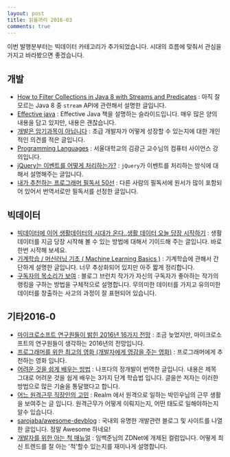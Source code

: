 ```yaml
---
layout: post
title: 읽을꺼리 2016-03
comments: true
---
```


이번 발행분부터는 빅데이터 카테고리가 추가되었습니다. 시대의 흐름에 맞춰서 관심을 가지고 바라봤으면 좋겠습니다.

## 개발

- [How to Filter Collections in Java 8 with Streams and Predicates](http://javarevisited.blogspot.kr/2015/02/how-to-filter-collections-in-java-8.html) : 아직 잘 모르는 Java 8 중 `stream` API에 관련해서 설명한 글입니다.
- [Effective java](http://www.slideshare.net/mobile/lifeinnovator/effective-java-57604973) : Effective Java 책을 설명하는 슬라이드입니다. 매우 많은 양의 내용을 담고 있지만, 내용은 괜찮습니다.
- [개발은 암기과목이 아닙니다](http://okky.kr/article/311337) : 초급 개발자가 어떻게 성장할 수 있는지에 대한 개인적인 의견를 적은 글입니다.
- [Programming Languages](http://ropas.snu.ac.kr/~kwang/4190.310/mooc/) : 서울대학교의 김광근 교수님의 컴퓨터 사이언스 강의입니다.
- [jQuery는 이벤트를 어떻게 처리하는가?](http://d2.naver.com/helloworld/1855209) : `jQuery`가 이벤트를 처리하는 방식에 대해서 설명해주는 글입니다.
- [내가 추천하는 프로그래머 필독서 50선](http://www.sangkon.com/2016/02/10/good_books_for_dev/) : 다른 사람의 필독서에 원서가 많이 포함되어 있어서 번역서로만 필독서를 선정한 글입니다.


## 빅데이터

- [빅데이터에 이어 생활데이터의 시대가 온다.](https://brunch.co.kr/@lifidea/13),[생활 데이터 오늘 당장 시작하기](https://brunch.co.kr/@lifidea/14) : 생활 데이터를 지금 당장 시작해 볼 수 있는 방법에 대해서 기이드해 주는 글입니다. 바로 한번 시작해 보세요.
- [기계학습 / 머신러닝 기초 ( Machine Learning Basics )](http://www.whydsp.org/m/post/237) : 기계학습에 관해서 간단하게 설명한 글입니다. 너무 추상화되어 있지만 아주 짧게 정리합니다.
- [구독자의 목소리가 보여](https://brunch.co.kr/@goodvc78/4) : 블로그 브런치 작가가 자신의 구독자가 좋아하는 작가의 랭킹을 구하는 방법을 구체적으로 설명합니다. 무의미한 데이터를 가지고 유의미한 데이터를 창출하는 사고의 과정이 잘 표현되어 있습니다.

## 기타2016-0

- [마이크로소프트 연구원들이 밝힌 2016년 16가지 전망](http://news.microsoft.com/ko-kr/2016/01/28/16-predictions-for-16/) : 조금 늦었지만, 마이크로소프트의 연구원들이 생각하는 2016년의 전망입니다.
- [프로그래머를 위한 최고의 영화 (개발자에게 영감을 주는 영화)](http://blog.gaerae.com/2015/07/the-best-movies-for-programmers.html) : 프로그래머에게 추천하는 영화 입니다.
- [어려운 것을 쉽게 배우는 방법](http://www.moreagile.net/2016/02/learning-new-stuff.html) : 나프다의 정개발이 번역한 글입니다. 내용은 제목 그대로 어려운 것을 쉽게 배우는 3가지 단계 학습법 입니다. 글을쓴 저자는 이러한 방법으로 많은 기술을 통달했다고 합니다.
- [어느 원격근무 직장인의 고민](https://realm.io/kr/news/remote-working/) : Realm 에서 원격으로 일하는 박민우님의 근무 생활을 보여주는 글 입니다. 원격근무가 어떻게 이뤄지는지, 어떤 태도로 일해야하는지 알수 있습니다.
- [sarojaba/awesome-devblog](https://github.com/sarojaba/awesome-devblog) : 국내외 유명한 개발관련 블로그 및 사이트를 나열한 글입니다. 정말 Awesome 하네요!
- [개발자를 위한 아는 척 매뉴얼](http://m.zdnet.co.kr/column_view.asp?artice_id=20160201081203) : 임백준님의 ZDNet에 개제된 컬럼입니다. 어떻게 최신 트렌드를 잘 아는 '척'할수 있는지를 재미나게 설명합니다.


